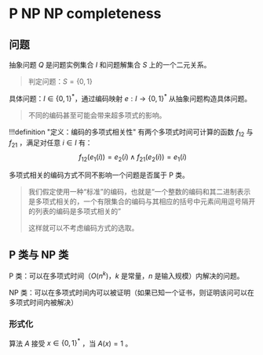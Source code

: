 # P NP NP completeness

## 问题

抽象问题 $Q$ 是问题实例集合 $I$ 和问题解集合 $S$ 上的一个二元关系。

> 判定问题：$S = \{0, 1\}$

具体问题：$I \in \{0,1\}^*$，通过编码映射 $e : I \to \{0, 1\}^*$  从抽象问题构造具体问题。

> 不同的编码甚至可能会带来超多项式的影响。

!!!definition "定义：编码的多项式相关性"
    有两个多项式时间可计算的函数 $f_{12}$ 与 $f_{21}$ ，满足对任意 $i \in I$ 有：
    $$
    f_{12}(e_1(i)) = e_2(i) \wedge f_{21}(e_2(i)) = e_1(i)
    $$

多项式相关的编码方式不同不影响一个问题是否属于 P 类。

> 我们假定使用一种“标准”的编码，也就是“一个整数的编码和其二进制表示是多项式相关的，一个有限集合的编码与其相应的括号中元素间用逗号隔开的列表的编码是多项式相关的”
>
> 这样就可以不考虑编码方式的选取。

## P 类与 NP 类

P 类：可以在多项式时间（$O(n^k)$，$k$ 是常量，$n$ 是输入规模）内解决的问题。

NP 类：可以在多项式时间内可以被证明（如果已知一个证书，则证明该问可以在多项式时间内被解决）

### 形式化

算法 $A$ 接受 $x \in \{0,1\}^*$ ，当 $A(x) = 1$ 。